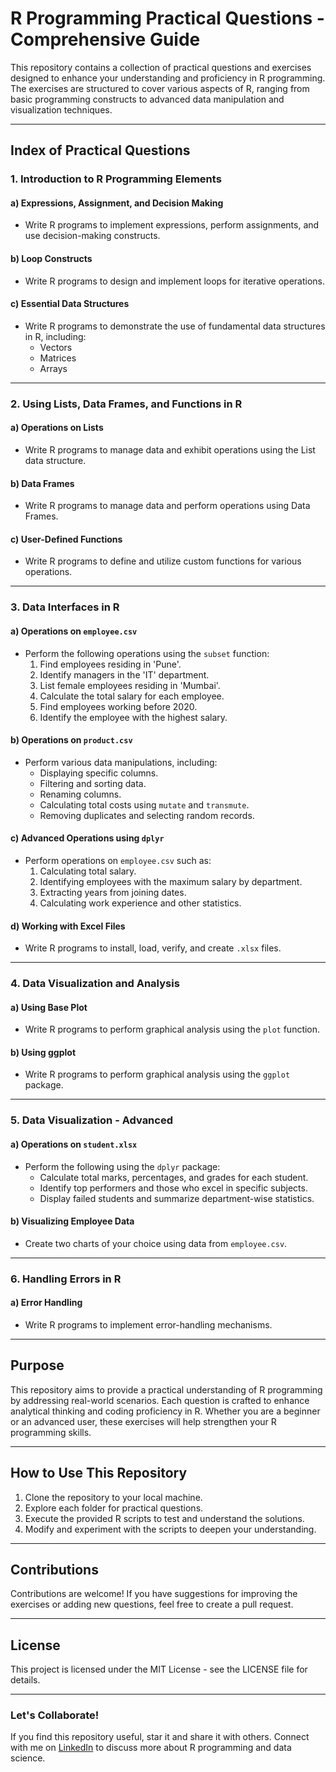 # R Programming Practical Questions - Comprehensive Guide

This repository contains a collection of practical questions and exercises designed to enhance your understanding and proficiency in R programming. The exercises are structured to cover various aspects of R, ranging from basic programming constructs to advanced data manipulation and visualization techniques.

---

## **Index of Practical Questions**

### **1. Introduction to R Programming Elements**
#### **a) Expressions, Assignment, and Decision Making**
- Write R programs to implement expressions, perform assignments, and use decision-making constructs.

#### **b) Loop Constructs**
- Write R programs to design and implement loops for iterative operations.

#### **c) Essential Data Structures**
- Write R programs to demonstrate the use of fundamental data structures in R, including:
  - Vectors
  - Matrices
  - Arrays

---

### **2. Using Lists, Data Frames, and Functions in R**
#### **a) Operations on Lists**
- Write R programs to manage data and exhibit operations using the List data structure.

#### **b) Data Frames**
- Write R programs to manage data and perform operations using Data Frames.

#### **c) User-Defined Functions**
- Write R programs to define and utilize custom functions for various operations.

---

### **3. Data Interfaces in R**
#### **a) Operations on `employee.csv`**
- Perform the following operations using the `subset` function:
  1. Find employees residing in 'Pune'.
  2. Identify managers in the 'IT' department.
  3. List female employees residing in 'Mumbai'.
  4. Calculate the total salary for each employee.
  5. Find employees working before 2020.
  6. Identify the employee with the highest salary.

#### **b) Operations on `product.csv`**
- Perform various data manipulations, including:
  - Displaying specific columns.
  - Filtering and sorting data.
  - Renaming columns.
  - Calculating total costs using `mutate` and `transmute`.
  - Removing duplicates and selecting random records.

#### **c) Advanced Operations using `dplyr`**
- Perform operations on `employee.csv` such as:
  1. Calculating total salary.
  2. Identifying employees with the maximum salary by department.
  3. Extracting years from joining dates.
  4. Calculating work experience and other statistics.

#### **d) Working with Excel Files**
- Write R programs to install, load, verify, and create `.xlsx` files.

---

### **4. Data Visualization and Analysis**
#### **a) Using Base Plot**
- Write R programs to perform graphical analysis using the `plot` function.

#### **b) Using ggplot**
- Write R programs to perform graphical analysis using the `ggplot` package.

---

### **5. Data Visualization - Advanced**
#### **a) Operations on `student.xlsx`**
- Perform the following using the `dplyr` package:
  - Calculate total marks, percentages, and grades for each student.
  - Identify top performers and those who excel in specific subjects.
  - Display failed students and summarize department-wise statistics.

#### **b) Visualizing Employee Data**
- Create two charts of your choice using data from `employee.csv`.

---

### **6. Handling Errors in R**
#### **a) Error Handling**
- Write R programs to implement error-handling mechanisms.

---

## **Purpose**
This repository aims to provide a practical understanding of R programming by addressing real-world scenarios. Each question is crafted to enhance analytical thinking and coding proficiency in R. Whether you are a beginner or an advanced user, these exercises will help strengthen your R programming skills.

---

## **How to Use This Repository**
1. Clone the repository to your local machine.
2. Explore each folder for practical questions.
3. Execute the provided R scripts to test and understand the solutions.
4. Modify and experiment with the scripts to deepen your understanding.

---

## **Contributions**
Contributions are welcome! If you have suggestions for improving the exercises or adding new questions, feel free to create a pull request.

---

## **License**
This project is licensed under the MIT License - see the LICENSE file for details.

---

### **Let's Collaborate!**
If you find this repository useful, star it and share it with others. Connect with me on [LinkedIn](https://www.linkedin.com/in/kaustubh-narayankar-6651a9249/) to discuss more about R programming and data science.
